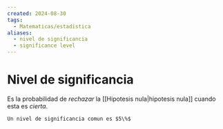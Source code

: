 ```yaml
---
created: 2024-08-30
tags:
  - Matematicas/estadistica
aliases:
  - nivel de significancia
  - significance level
---
```

# Nivel de significancia
Es la probabilidad de *rechazar* la [[Hipotesis nula|hipotesis nula]] cuando esta es *cierta*.

```ad-note
Un nivel de significancia comun es $5\%$

```

